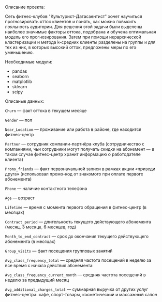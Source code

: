Описание проекта:

Сеть фитнес-клубов "Культурист-Датасаентист" хочет научиться прогнозировать отток клиентов и понять, как можно повысить лояльность аудитории. Для решения этой задачи были выделены наиболее значимые факторы оттока, подобрана и обучена оптимальная модель его прогнозирования. Затем при помощи иерархической кластеризации и метода k-средних клиенты разделены на группы и для тех из них, в которых высокий отток, предложены меры по его уменьшению.


Необходимые модули:

- pandas
- seaborn
- matplotlib
- sklearn
- scipy


Описаные данных:

`Сhurn` — факт оттока в текущем месяце

`Gender` — пол

`Near_Location` — проживание или работа в районе, где находится фитнес-центр

`Partner` — сотрудник компании-партнёра клуба (сотрудничество с компаниями, чьи сотрудники могут получать скидки на абонемент — в таком случае фитнес-центр хранит информацию о работодателе клиента)

`Promo_friends` — факт первоначальной записи в рамках акции «приведи друга» (использовал промо-код от знакомого при оплате первого абонемента)

`Phone` — наличие контактного телефона

`Age` — возраст

`Lifetime` — время с момента первого обращения в фитнес-центр (в месяцах)

`Contract_period` — длительность текущего действующего абонемента (месяц, 3 месяца, 6 месяцев, год)

`Month_to_end_contract` — срок до окончания текущего действующего абонемента (в месяцах)

`Group_visits` — факт посещения групповых занятий

`Avg_class_frequency_total` — средняя частота посещений в неделю за все время с начала действия абонемента

`Avg_class_frequency_current_month` — средняя частота посещений в неделю за предыдущий месяц

`Avg_additional_charges_total` — суммарная выручка от других услуг фитнес-центра: кафе, спорт-товары, косметический и массажный салон
